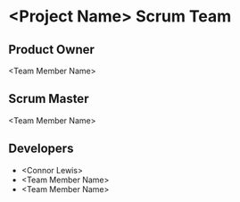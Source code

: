 # \<Project Name\> Scrum Team
## Product Owner
\<Team Member Name\>
## Scrum Master
\<Team Member Name\>
## Developers
- \<Connor Lewis\>
- \<Team Member Name\>
- \<Team Member Name\>
